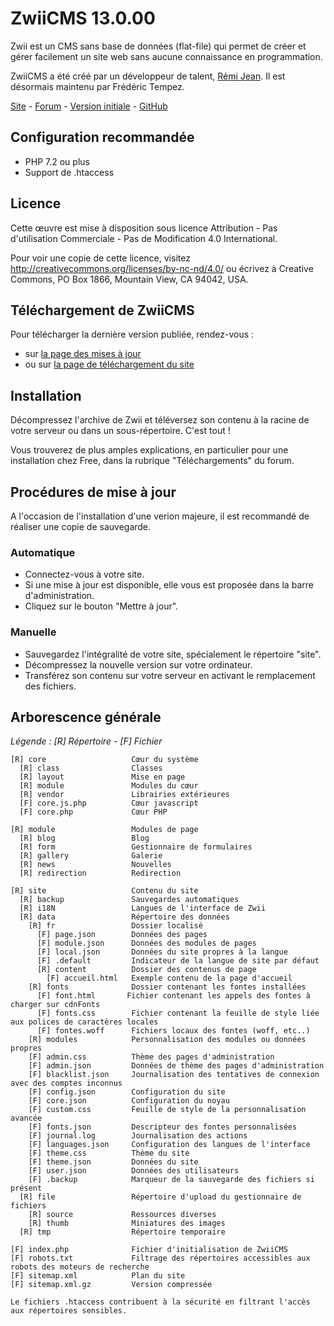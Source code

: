 # ZwiiCMS 13.0.00

Zwii est un CMS sans base de données (flat-file) qui permet de créer et gérer facilement un site web sans aucune connaissance en programmation.

ZwiiCMS a été créé par un développeur de talent, [Rémi Jean](https://remijean.fr/). Il est désormais maintenu par Frédéric Tempez.

[Site](http://zwiicms.fr/) - [Forum](http://forum.zwiicms.com/) - [Version initiale](https://github.com/remijean/ZwiiCMS/) - [GitHub](https://github.com/fredtempez/ZwiiCMS)

## Configuration recommandée

* PHP 7.2 ou plus
* Support de .htaccess

## Licence

Cette œuvre est mise à disposition sous licence Attribution - Pas d'utilisation Commerciale - Pas de Modification 4.0 International. 

Pour voir une copie de cette licence, visitez http://creativecommons.org/licenses/by-nc-nd/4.0/ ou écrivez à Creative Commons, PO Box 1866, Mountain View, CA 94042, USA.

## Téléchargement de ZwiiCMS

Pour télécharger la dernière version publiée, rendez-vous :
- sur [la page des mises à jour](https://forge.chapril.org/ZwiiCMS-Team/ZwiiCMS/releases)
- ou sur [la page de téléchargement du site](https://zwiicms.fr/telechargement) 


## Installation

Décompressez l'archive de Zwii et téléversez son contenu à la racine de votre serveur ou dans un sous-répertoire. C'est tout !

Vous trouverez de plus amples explications, en particulier pour une installation chez Free, dans la rubrique "Téléchargements" du forum.


## Procédures de mise à jour

A l'occasion de l'installation d'une verion majeure, il est recommandé de réaliser une copie de sauvegarde.

### Automatique

* Connectez-vous à votre site.
* Si une mise à jour est disponible, elle vous est proposée dans la barre d'administration.
* Cliquez sur le bouton "Mettre à jour".

### Manuelle

* Sauvegardez l'intégralité de votre site, spécialement le répertoire "site".
* Décompressez la nouvelle version sur votre ordinateur.
* Transférez son contenu sur votre serveur en activant le remplacement des fichiers.


## Arborescence générale

*Légende : [R] Répertoire - [F] Fichier*

```text
[R] core                   Cœur du système
  [R] class                Classes
  [R] layout               Mise en page
  [R] module               Modules du cœur
  [R] vendor               Librairies extérieures
  [F] core.js.php          Cœur javascript
  [F] core.php             Cœur PHP

[R] module                 Modules de page
  [R] blog                 Blog
  [R] form                 Gestionnaire de formulaires
  [R] gallery              Galerie
  [R] news                 Nouvelles
  [R] redirection          Redirection

[R] site                   Contenu du site
  [R] backup               Sauvegardes automatiques
  [R] i18N                 Langues de l'interface de Zwii
  [R] data                 Répertoire des données
    [R] fr                 Dossier localisé
      [F] page.json        Données des pages
      [F] module.json      Données des modules de pages
      [F] local.json       Données du site propres à la langue
      [F] .default         Indicateur de la langue de site par défaut
      [R] content          Dossier des contenus de page
        [F] accueil.html   Exemple contenu de la page d'accueil
    [R] fonts              Dossier contenant les fontes installées
      [F] font.html       Fichier contenant les appels des fontes à charger sur cdnFonts
      [F] fonts.css        Fichier contenant la feuille de style liée aux polices de caractères locales
      [F] fontes.woff      Fichiers locaux des fontes (woff, etc..)
    [R] modules            Personnalisation des modules ou données propres
    [F] admin.css          Thème des pages d'administration
    [F] admin.json         Données de thème des pages d'administration
    [F] blacklist.json     Journalisation des tentatives de connexion avec des comptes inconnus
    [F] config.json        Configuration du site
    [F] core.json          Configuration du noyau
    [F] custom.css         Feuille de style de la personnalisation avancée
    [F] fonts.json         Descripteur des fontes personnalisées
    [F] journal.log        Journalisation des actions
    [F] languages.json     Configuration des langues de l'interface
    [F] theme.css          Thème du site
    [F] theme.json         Données du site
    [F] user.json          Données des utilisateurs
    [F] .backup            Marqueur de la sauvegarde des fichiers si présent
  [R] file                 Répertoire d'upload du gestionnaire de fichiers
    [R] source             Ressources diverses
    [R] thumb              Miniatures des images
  [R] tmp                  Répertoire temporaire

[F] index.php              Fichier d'initialisation de ZwiiCMS
[F] robots.txt             Filtrage des répertoires accessibles aux robots des moteurs de recherche
[F] sitemap.xml            Plan du site
[F] sitemap.xml.gz         Version compressée

Le fichiers .htaccess contribuent à la sécurité en filtrant l'accès aux répertoires sensibles.

```
